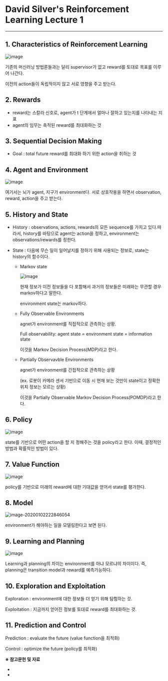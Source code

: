 # David Silver's Reinforcement Learning Lecture 1

----------------------------------------------------

## **1. Characteristics of Reinforcement Learning**

![image](https://user-images.githubusercontent.com/59254578/71666650-29102880-2da5-11ea-9fc3-35e4b6f4ca5c.png)

기존의 머신러닝 방법론들과는 달리 supervisor가 없고 reward를 토대로 목표를 이루어 나간다.

이전의 action들이 독립적이지 않고 서로 영향을 주고 받는다.

## **2. Rewards**

- reward는 스칼라 신호로,  agent가 t 단계에서 얼마나 잘하고 있는지를 나타내는 지표
- agent의 임무는 축적된 reward를 최대화하는 것

## **3. Sequential Decision Making**

- Goal : total future reward를 최대화 하기 위한 action을 취하는 것

## **4. Agent and Environment**

![image](https://user-images.githubusercontent.com/59254578/71667339-03385300-2da8-11ea-9ddf-c356526f1a75.png)

여기서는 뇌가 agent, 지구가 environment다. 서로 상호작용을 하면서 observation, reward, action을 주고 받는다.

## **5. History and State**

- History : observations, actions, rewards의 모든 sequence를 가지고 있다.따라서, history를 바탕으로 agent는 action을 정하고, environment는 observations/rewards를 정한다.

- State : 다음에 무슨 일이 일어날지를 정하기 위해 사용되는 정보로, state는 history의 함수이다.

  - Markov state

    ![image](https://user-images.githubusercontent.com/59254578/71668170-2d3f4480-2dab-11ea-95d2-3b71c659792c.png)

    현재 정보가 이전 정보들을 다 포함해서 과거의 정보들은 미래와는 무관할 경우 markov하다고 말한다.

    environment state는 markov하다.

  - Fully Observable Environments

    agnet가 environment를 직접적으로 관측하는 상황.

    Full observability: agent state = environment state = information state

    이것을 Markov Decision Process(MDP)라고 한다.

  - Partially Observavble Environments

    agnet가 environment를 간접적으로 관측하는 상황

    (ex. 로봇이 카메라 센서 기반으로 이동 시 현재 보는 것만이 state이고 정확한 위치 정보는 모르는 상황)

    이것을 Partially Observable Markov Decision Process(POMDP)라고 한다.

## **6. Policy**

![image](https://user-images.githubusercontent.com/59254578/71668900-1b12d580-2dae-11ea-8d5a-32c8a5ae1311.png)

state를 기반으로 어떤 action을 할 지 정해주는 것을 policy라고 한다. 이때, 결정적인 방법과 확률적인 방법이 있다.

## **7. Value Function**

![image](https://user-images.githubusercontent.com/59254578/71668953-62996180-2dae-11ea-8aa1-65c4efe0c6e2.png)

policy를 기반으로 미래의 reward에 대한 기대값을 얻어서 state를 평가한다.

## **8. Model**

![image-20200102222846054](C:\Users\gusgk\AppData\Roaming\Typora\typora-user-images\image-20200102222846054.png)

environment가 해야하는 일을 모델링한다고 보면 된다.



## **9. Learning and Planning**

![image](https://user-images.githubusercontent.com/59254578/71669902-94f88e00-2db1-11ea-845a-7af94ff74cfb.png)

Learning과 planning의 차이는 environment를 아냐 모르냐의 차이이다. 즉, planning은 transition model과 reward를 예측가능하다.



## **10. Exploration and Exploitation**

Exploration : environment에 대한 정보들 더 얻기 위해 탐험하는 것.

Exploitation : 지금까지 얻어진 정보를 토대로 reward를 최대화하는 것.



## **11. Prediction and Control**

Prediction : evaluate the future (value function을 최적화)

Control : optimize the future (policy를 최적화)





**※ 참고문헌 및 자료**

- [David Silver Lecture]: http://www0.cs.ucl.ac.uk/staff/d.silver/web/Teaching.html

- [팡요랩]: https://www.youtube.com/channel/UCwkGvF7xKz2E0Lv-fZ9wv2g

  


